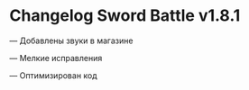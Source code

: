# Changelog Sword Battle v1.8.1

— Добавлены звуки в магазине

— Мелкие исправления

— Оптимизирован код
